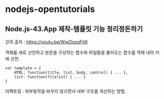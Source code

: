 # nodejs-opentutorials

## Node.js-43.App 제작-템플릿 기능 정리정돈하기
강의 출처 : https://youtu.be/WwZIozqFti8

객체를 새로 선언하고 본문을 구성하는 함수와 파일들을 불러오는 함수를 객체 내의 키에 선언.
```
var template = {
    HTML: function(title, list, body, control) { ... },
    list: function(filelist) { ... }
}
```

리팩토링 : 외부동작을 바꾸지 않으면서 내부 구조를 개선하는 방법.
